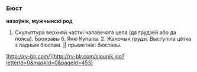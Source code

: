 ### Бюст
**назоўнік, мужчынскі род**

1. Скульптура верхняй часткі чалавечага цела (да грудзей або да пояса). Бронзавы б. Янкі Купалы. 2. Жаночыя грудзі. Выступіла цётка з ладным бюстам. || прыметнік: бюставы.

<a rel="author">[http://rv-blr.com/](http://rv-blr.com/slounik.jsp?letterId=0&maskId=0&pageId=453)</a>
